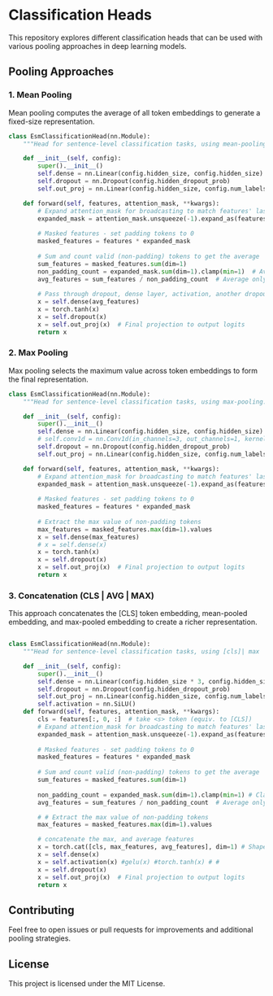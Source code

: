 # Classification Heads

This repository explores different classification heads that can be used with various pooling approaches in deep learning models.

## Pooling Approaches

### 1. Mean Pooling

Mean pooling computes the average of all token embeddings to generate a fixed-size representation.

```python
class EsmClassificationHead(nn.Module):
    """Head for sentence-level classification tasks, using mean-pooling."""

    def __init__(self, config):
        super().__init__()
        self.dense = nn.Linear(config.hidden_size, config.hidden_size)
        self.dropout = nn.Dropout(config.hidden_dropout_prob)
        self.out_proj = nn.Linear(config.hidden_size, config.num_labels)

    def forward(self, features, attention_mask, **kwargs):
        # Expand attention_mask for broadcasting to match features' last dimension
        expanded_mask = attention_mask.unsqueeze(-1).expand_as(features)
        
        # Masked features - set padding tokens to 0
        masked_features = features * expanded_mask
        
        # Sum and count valid (non-padding) tokens to get the average
        sum_features = masked_features.sum(dim=1)
        non_padding_count = expanded_mask.sum(dim=1).clamp(min=1)  # Avoid division by zero
        avg_features = sum_features / non_padding_count  # Average only non-padding tokens
        
        # Pass through dropout, dense layer, activation, another dropout, and output projection
        x = self.dense(avg_features)
        x = torch.tanh(x)
        x = self.dropout(x)
        x = self.out_proj(x)  # Final projection to output logits
        return x

```

### 2. Max Pooling

Max pooling selects the maximum value across token embeddings to form the final representation.

```python
class EsmClassificationHead(nn.Module):
    """Head for sentence-level classification tasks, using max-pooling."""

    def __init__(self, config):
        super().__init__()
        self.dense = nn.Linear(config.hidden_size, config.hidden_size)
        # self.conv1d = nn.Conv1d(in_channels=3, out_channels=1, kernel_size=1)  # Convolution over 3 channels
        self.dropout = nn.Dropout(config.hidden_dropout_prob)
        self.out_proj = nn.Linear(config.hidden_size, config.num_labels)

    def forward(self, features, attention_mask, **kwargs):
        # Expand attention_mask for broadcasting to match features' last dimension
        expanded_mask = attention_mask.unsqueeze(-1).expand_as(features)
        
        # Masked features - set padding tokens to 0
        masked_features = features * expanded_mask
    
        # Extract the max value of non-padding tokens
        max_features = masked_features.max(dim=1).values
        x = self.dense(max_features)
        # x = self.dense(x)
        x = torch.tanh(x)
        x = self.dropout(x)
        x = self.out_proj(x)  # Final projection to output logits
        return x

```

### 3. Concatenation (CLS | AVG | MAX)

This approach concatenates the [CLS] token embedding, mean-pooled embedding, and max-pooled embedding to create a richer representation.

```python

class EsmClassificationHead(nn.Module):
    """Head for sentence-level classification tasks, using [cls]| max | mean."""

    def __init__(self, config):
        super().__init__()
        self.dense = nn.Linear(config.hidden_size * 3, config.hidden_size)
        self.dropout = nn.Dropout(config.hidden_dropout_prob)
        self.out_proj = nn.Linear(config.hidden_size, config.num_labels)
        self.activation = nn.SiLU()
    def forward(self, features, attention_mask, **kwargs):
        cls = features[:, 0, :]  # take <s> token (equiv. to [CLS])
        # Expand attention_mask for broadcasting to match features' last dimension
        expanded_mask = attention_mask.unsqueeze(-1).expand_as(features)
        
        # Masked features - set padding tokens to 0
        masked_features = features * expanded_mask
        
        # Sum and count valid (non-padding) tokens to get the average
        sum_features = masked_features.sum(dim=1)
        
        non_padding_count = expanded_mask.sum(dim=1).clamp(min=1) # Clamp min to 1 to avoid division by zero
        avg_features = sum_features / non_padding_count  # Average only non-padding tokens

        # # Extract the max value of non-padding tokens
        max_features = masked_features.max(dim=1).values

        # concatenate the max, and average features
        x = torch.cat([cls, max_features, avg_features], dim=1) # Shape becomes [batch_size, 3 * hidden_size]
        x = self.dense(x)
        x = self.activation(x) #gelu(x) #torch.tanh(x) # #
        x = self.dropout(x)
        x = self.out_proj(x)  # Final projection to output logits
        return x

```

## Contributing

Feel free to open issues or pull requests for improvements and additional pooling strategies.

## License

This project is licensed under the MIT License.